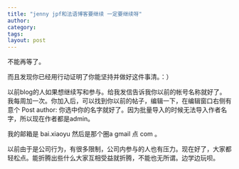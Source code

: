 ```yaml
---
title: "jenny jpf和法语博客要继续 一定要继续呀"
author:
category: 
tags: 
layout: post
---
```

<script type="text/javascript">window.document.getElementById('post-393').parentNode.className += ' adhesive_post';</script>不能再等了。

而且发现你已经用行动证明了你能坚持并做好这件事清。：）

以前blog的人如果想继续写和参与。给我发信告诉我你以前的帐号名称就好了。我每周加一次。你加入后，可以找到你以前的帖子，编辑一下，在编辑窗口右侧有意个 Post author: 你选中你的名字就好了。因为批量导入的时候无法导入作者名字，所以现在作者都是admin。

我的邮箱是 bai.xiaoyu 然后是那个圈a gmail 点 com 。

以前由于是公司行为，有很多限制，公司内参与的人也有压力。现在好了，大家都轻松点。能折腾出些什么大家互相受益就折腾，不能也无所谓。边学边玩呗。

